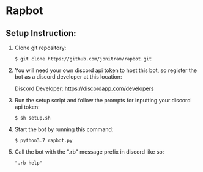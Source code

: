 # Rapbot
## Setup Instruction:
1. Clone git repository: 
 
    `$ git clone https://github.com/jonitram/rapbot.git` 
 
2. You will need your own discord api token to host this bot, so register the bot as a discord developer at this location: 
 
    Discord Developer: https://discordapp.com/developers 

3. Run the setup script and follow the prompts for inputting your discord api token: 
 
    `$ sh setup.sh` 
 
4. Start the bot by running this command: 
 
    `$ python3.7 rapbot.py` 
 
5. Call the bot with the ".rb" message prefix in discord like so:
 
    `".rb help"` 
